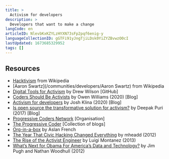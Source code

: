 ```yaml
---
title: >
  Activism for developers
description: >
  Developers that want to make a change
langCode: en
articleID: NlevbKxKZYLzHYXN73sFp2pqf6enig-y
languageCollectionID: gGTFi91yJngTjiLDsk0YiZYZBvwzO0cI
lastUpdated: 1673685329952
tags: []
---
```


## Resources

-   [Hacktivism](https://en.wikipedia.org/wiki/Hacktivism) from Wikipedia
-   [Aaron Swartz](/communities/developers/Aaron Swartz) from Wikipedia
-   [Digital Tools for Activism](https://github.com/drewrwilson/toolsforactivism) by Drew Wilson \[GitHub\]
-   [Coders Should Be Activists](https://onezero.medium.com/coders-should-be-activists-5104bd18e349) by Owen Williams (2020) \[Blog\]
-   [Activism for developers](https://blog.testdouble.com/posts/2020-06-23-activism-for-developers/) by Josh Klina (2020) \[Blog\]
-   [Is open source the transformative solution for activism?](https://www.cio.com/article/3186516/is-open-source-the-transformative-solution-for-activism.html) by Deepak Puri (2017) \[Blog\]
-   [Progressive Coders Network](https://www.progcode.org) \[Organisation\]
-   [The Progressive Coder](https://medium.com/progressive-coders-network) \[Collection of blogs\]
-   [Org-in-a-box](https://github.com/jcklpe/org-in-a-box) by Aslan French
-   [The Year That Civic Hacking Changed Everything](https://civic.io/2012/12/31/the-year-that-civic-hacking-changed-everything/) by mheadd (2012)
-   [The Rise of the Activist Engineer](http://luigimontanez.com/2013/rise-activist-engineer/) by Luigi Montanez (2013)
-   [What’s Next for Obama For America’s Data and Technology?](https://www.huffpost.com/entry/obama-for-america-data_b_2325478?guccounter=1) by Jim Pugh and Nathan Woodhull (2012)